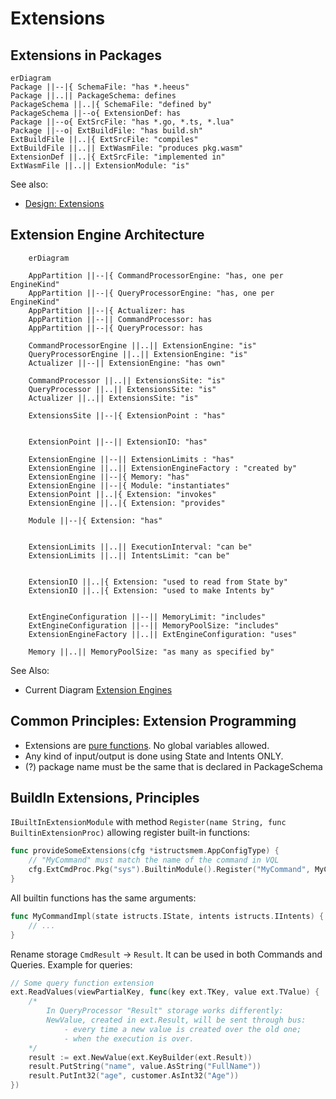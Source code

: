 # Extensions

## Extensions in Packages
```mermaid
erDiagram
Package ||--|{ SchemaFile: "has *.heeus"
Package ||..|| PackageSchema: defines
PackageSchema ||..|{ SchemaFile: "defined by"
PackageSchema ||--o{ ExtensionDef: has
Package ||--o{ ExtSrcFile: "has *.go, *.ts, *.lua"
Package ||--o| ExtBuildFile: "has build.sh"
ExtBuildFile ||..|{ ExtSrcFile: "compiles"
ExtBuildFile ||..|| ExtWasmFile: "produces pkg.wasm"
ExtensionDef ||..|{ ExtSrcFile: "implemented in"
ExtWasmFile ||..|| ExtensionModule: "is"
```
See also: 
- [Design: Extensions](https://github.com/heeus/heeus-design#extensions)

## Extension Engine Architecture
```mermaid
    erDiagram

    AppPartition ||--|{ CommandProcessorEngine: "has, one per EngineKind"
    AppPartition ||--|{ QueryProcessorEngine: "has, one per EngineKind"
    AppPartition ||--|{ Actualizer: has
    AppPartition ||--|| CommandProcessor: has
    AppPartition ||--|{ QueryProcessor: has

    CommandProcessorEngine ||..|| ExtensionEngine: "is"
    QueryProcessorEngine ||..|| ExtensionEngine: "is"
    Actualizer ||--|| ExtensionEngine: "has own"

    CommandProcessor ||..|| ExtensionsSite: "is"
    QueryProcessor ||..|| ExtensionsSite: "is"
    Actualizer ||..|| ExtensionsSite: "is"

    ExtensionsSite ||--|{ ExtensionPoint : "has"
    

    ExtensionPoint ||--|| ExtensionIO: "has"

    ExtensionEngine ||--|| ExtensionLimits : "has"
    ExtensionEngine ||..|| ExtensionEngineFactory : "created by"
    ExtensionEngine ||--|{ Memory: "has"
    ExtensionEngine ||--|{ Module: "instantiates"
    ExtensionPoint ||..|{ Extension: "invokes"
    ExtensionEngine ||..|{ Extension: "provides"
    
    Module ||--|{ Extension: "has"
    
    
    ExtensionLimits ||..|| ExecutionInterval: "can be"
    ExtensionLimits ||..|| IntentsLimit: "can be"


    ExtensionIO ||..|{ Extension: "used to read from State by"
    ExtensionIO ||..|{ Extension: "used to make Intents by"

    
    ExtEngineConfiguration ||--|| MemoryLimit: "includes"
    ExtEngineConfiguration ||--|| MemoryPoolSize: "includes"
    ExtensionEngineFactory ||..|| ExtEngineConfiguration: "uses"

    Memory ||..|| MemoryPoolSize: "as many as specified by"
```
See Also:
- Current Diagram [Extension Engines](https://github.com/heeus/heeus-design/#extension-engines)

## Common Principles: Extension Programming 
- Extensions are [pure functions](https://en.wikipedia.org/wiki/Pure_function). No global variables allowed.
- Any kind of input/output is done using State and Intents ONLY.
- (?) package name must be the same that is declared in PackageSchema


## BuildIn Extensions, Principles

`IBuiltInExtensionModule` with method `Register(name String, func BuiltinExtensionProc)` allowing register built-in functions:
```go
func provideSomeExtensions(cfg *istructsmem.AppConfigType) {
    // "MyCommand" must match the name of the command in VQL
    cfg.ExtCmdProc.Pkg("sys").BuiltinModule().Register("MyCommand", MyCommandImpl)
}
```
 
 All builtin functions has the same arguments:
```go
func MyCommandImpl(state istructs.IState, intents istructs.IIntents) {
    // ...
}
```

Rename storage `CmdResult` -> `Result`. It can be used in both Commands and Queries. Example for queries:
```go
// Some query function extension    
ext.ReadValues(viewPartialKey, func(key ext.TKey, value ext.TValue) {
    /*
        In QueryProcessor "Result" storage works differently:
        NewValue, created in ext.Result, will be sent through bus: 
            - every time a new value is created over the old one;
            - when the execution is over.
    */
    result := ext.NewValue(ext.KeyBuilder(ext.Result))  
    result.PutString("name", value.AsString("FullName"))
    result.PutInt32("age", customer.AsInt32("Age"))
})
```



